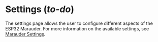 # Settings (*to-do*)
The settings page allows the user to configure different aspects of the ESP32 Marauder. For more information on the available settings, see [Marauder Settings](marauder-settings).